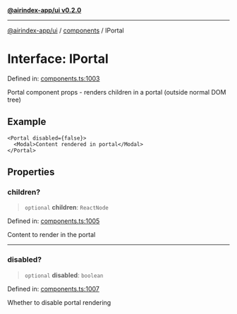 [**@airindex-app/ui v0.2.0**](../../README.md)

***

[@airindex-app/ui](../../README.md) / [components](../README.md) / IPortal

# Interface: IPortal

Defined in: [components.ts:1003](https://github.com/airindex-app/ui/blob/d4937753d6b61e212bc6c6c85f1f66df7da59eda/src/types/components.ts#L1003)

Portal component props - renders children in a portal (outside normal DOM tree)

## Example

```tsx
<Portal disabled={false}>
  <Modal>Content rendered in portal</Modal>
</Portal>
```

## Properties

### children?

> `optional` **children**: `ReactNode`

Defined in: [components.ts:1005](https://github.com/airindex-app/ui/blob/d4937753d6b61e212bc6c6c85f1f66df7da59eda/src/types/components.ts#L1005)

Content to render in the portal

***

### disabled?

> `optional` **disabled**: `boolean`

Defined in: [components.ts:1007](https://github.com/airindex-app/ui/blob/d4937753d6b61e212bc6c6c85f1f66df7da59eda/src/types/components.ts#L1007)

Whether to disable portal rendering
